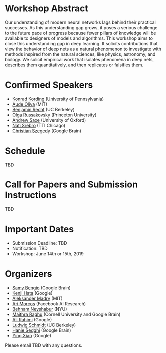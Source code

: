 # Workshop Abstract
Our understanding of modern neural networks lags behind their practical successes.
As this understanding gap grows, it poses a serious challenge to the future pace of progress because fewer pillars of knowledge will be available to designers of models and algorithms.
This workshop aims to close this understanding gap in deep learning.
It solicits contributions that view the behavior of deep nets as a natural phenomenon to investigate with methods inspired from the natural sciences, like physics, astronomy, and biology.
We solicit empirical work that isolates phenomena in deep nets, describes them quantitatively, and then replicates or falsifies them.


# Confirmed Speakers
- [Konrad Kording](http://koerding.com/) (University of Pennsylvania)
- [Aude Oliva](http://cvcl.mit.edu/) (MIT)
- [Benjamin Recht](https://people.eecs.berkeley.edu/~brecht/) (UC Berkeley)
- [Olga Russakovsky](http://www.cs.princeton.edu/~olgarus/) (Princeton University)
- [Andrew Saxe](http://decisions.psy.ox.ac.uk/people/saxe_site/) (University of Oxford)
- [Nati Srebro](https://ttic.uchicago.edu/~nati/) (TTI Chicago)
- [Christian Szegedy](https://ai.google/research/people/ChristianSzegedy) (Google Brain)


# Schedule

TBD


# Call for Papers and Submission Instructions

TBD

# Important Dates
- Submission Deadline: TBD
- Notification: TBD
- Workshop: June 14th or 15th, 2019

# Organizers
- [Samy Bengio](https://bengio.abracadoudou.com/) (Google Brain)
- [Kenji Hata]() (Google)
- [Aleksander Mądry](https://people.csail.mit.edu/madry/) (MIT)
- [Ari Morcos](http://www.arimorcos.com/) (Facebook AI Research)
- [Behnam Neyshabur](https://www.neyshabur.net/) (NYU)
- [Maithra Raghu](http://maithraraghu.com/) (Cornell University and Google Brain)
- [Ali Rahimi]() (Google)
- [Ludwig Schmidt](http://people.csail.mit.edu/ludwigs/) (UC Berkeley)
- [Hanie Sedghi]() (Google Brain)
- [Ying Xiao](https://ai.google/research/people/YingXiao) (Google)

Please email TBD with any questions.

